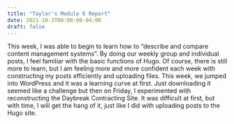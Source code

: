 ```yaml
---
title: "Taylor's Module 6 Report"
date: 2021-10-3T00:00:00-04:00
draft: false
---
```


This week, I was able to begin to learn how to “describe and compare content management systems”. By doing our weekly group and individual posts, I feel familiar with the basic functions of Hugo. Of course, there is still more to learn, but I am feeling more and more confident each week with constructing my posts efficiently and uploading files. This week, we jumped into WordPress and it was a learning curve at first. Just downloading it seemed like a challenge but then on Friday, I experimented with reconstructing the Daybreak Contracting Site. It was difficult at first, but with time, I will get the hang of it, just like I did with uploading posts to the Hugo site.
